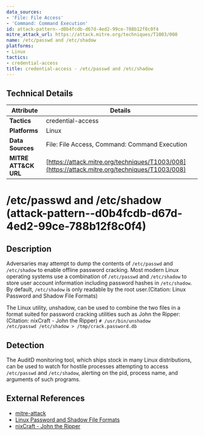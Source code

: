 ```yaml
---
data_sources:
- 'File: File Access'
- 'Command: Command Execution'
id: attack-pattern--d0b4fcdb-d67d-4ed2-99ce-788b12f8c0f4
mitre_attack_url: https://attack.mitre.org/techniques/T1003/008
name: /etc/passwd and /etc/shadow
platforms:
- Linux
tactics:
- credential-access
title: credential-access - /etc/passwd and /etc/shadow
---
```


## Technical Details

| Attribute | Details |
|-----------|----------|
| **Tactics** | credential-access |
| **Platforms** | Linux |
| **Data Sources** | File: File Access, Command: Command Execution |
| **MITRE ATT&CK URL** | [https://attack.mitre.org/techniques/T1003/008](https://attack.mitre.org/techniques/T1003/008) |

# /etc/passwd and /etc/shadow (attack-pattern--d0b4fcdb-d67d-4ed2-99ce-788b12f8c0f4)

## Description
Adversaries may attempt to dump the contents of <code>/etc/passwd</code> and <code>/etc/shadow</code> to enable offline password cracking. Most modern Linux operating systems use a combination of <code>/etc/passwd</code> and <code>/etc/shadow</code> to store user account information including password hashes in <code>/etc/shadow</code>. By default, <code>/etc/shadow</code> is only readable by the root user.(Citation: Linux Password and Shadow File Formats)

The Linux utility, unshadow, can be used to combine the two files in a format suited for password cracking utilities such as John the Ripper:(Citation: nixCraft - John the Ripper) <code># /usr/bin/unshadow /etc/passwd /etc/shadow > /tmp/crack.password.db</code>


## Detection
The AuditD monitoring tool, which ships stock in many Linux distributions, can be used to watch for hostile processes attempting to access <code>/etc/passwd</code> and <code>/etc/shadow</code>, alerting on the pid, process name, and arguments of such programs.

## External References
- [mitre-attack](https://attack.mitre.org/techniques/T1003/008)
- [Linux Password and Shadow File Formats](https://www.tldp.org/LDP/lame/LAME/linux-admin-made-easy/shadow-file-formats.html)
- [nixCraft - John the Ripper](https://www.cyberciti.biz/faq/unix-linux-password-cracking-john-the-ripper/)
